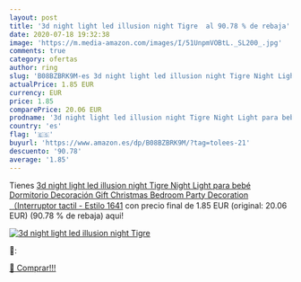 ```yaml
---
layout: post
title: '3d night light led illusion night Tigre  al 90.78 % de rebaja'
date: 2020-07-18 19:32:38
image: 'https://m.media-amazon.com/images/I/51UnpmVOBtL._SL200_.jpg'
comments: true
category: ofertas
author: ring
slug: 'B08BZBRK9M-es 3d night light led illusion night Tigre Night Light para bebé Dormitorio Decoración Gift Christmas Bedroom Party Decoration （Interruptor tactil  - Estilo 1641'
actualPrice: 1.85 EUR
currency: EUR
price: 1.85
comparePrice: 20.06 EUR
prodname: '3d night light led illusion night Tigre Night Light para bebé Dormitorio Decoración Gift Christmas Bedroom Party Decoration （Interruptor tactil  - Estilo 1641'
country: 'es'
flag: '🇪🇸'
buyurl: 'https://www.amazon.es/dp/B08BZBRK9M/?tag=tolees-21'
descuento: '90.78'
average: '1.85'
---
```


Tienes [3d night light led illusion night Tigre Night Light para bebé Dormitorio Decoración Gift Christmas Bedroom Party Decoration （Interruptor tactil  - Estilo 1641](https://www.amazon.es/dp/B08BZBRK9M/?tag=tolees-21) con precio final de  1.85 EUR (original: 20.06 EUR) (90.78 %  de rebaja) aqui!

[![3d night light led illusion night Tigre ](https://m.media-amazon.com/images/I/51UnpmVOBtL._SL200_.jpg)](https://www.amazon.es/dp/B08BZBRK9M/?tag=tolees-21)

🔎:


[🛒 Comprar!!!](https://www.amazon.es/dp/B08BZBRK9M/?tag=tolees-21)
